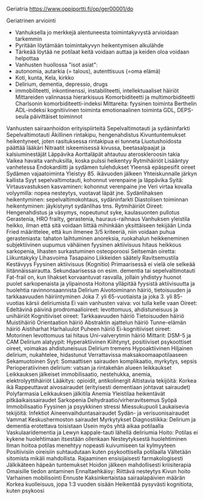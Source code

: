 Geriatria
https://www.oppiportti.fi/op/ger00001/do

Geriatrinen arviointi
- Vanhuksella jo merkkejä alentuneesta toimintakyvystä arvioidaan tarkemmin
- Pyritään löytämään toimintakyvyn heikentymisen alkulähde
- Tärkeää löytää ne potilaat keitä voidaan auttaa ja keiden oloa voidaan helpottaa
- Vanhusten huollossa "isot asiat":
- autonomia, autarkia (= talous), autenttisuus (=oma elämä)
- Koti, kunta, Kela, kirkko
- Delirium, dementia, depressio, drugs
- immobiliteetti, inkontinenssi, instabiliteetti, intellektuaaliset häiriöt
Mittareiden valinnassa hierarkisuus
Komorbiditeetti ja multimorbiditeetti
Charlsonin komorbiditeetti-indeksi
Mittareita:
fyysinen toiminta
Berthelin ADL-indeksi
kognitiivinen toiminta
emotionaalinen toiminta
GDL, DEPS-seula
päivittäiset toiminnot

Vanhusten sairaanhoidon erityispiirteitä
Sepelvaltimotauti ja sydäninfarkti
Sepelvaltimotauti
Äkillinen rintakipu, hengenahdistus
Kivuntuntemukset heikentyneet, joten rasituksessa rintakipua ei tunneta
Liuotushoidosta päättää lääkäri
Nitraatit iskeemisessä kivussa, beetasalpaajat ja kalsiuminestäjät
Läppävika
Aorttaläpät ahtautuu ateroskleroosin takia
Vaikea havaita vanhuksilla, koska pulssi heikentyy
Rytmihäiriöt
Lisääntyy vanhetessa
Endokardiitti ja sydämen tulehdukset
Yleensä epäspesifit oireet
Sydämen vajaatoiminta
Yleistyy 85. ikävuoden jälkeen
Yhteiskunnalle järkyn kallista
Syyt sepelvaltimotauti, kohonnut verenpaine ja läppävika
Syitä:
Virtausvastuksen kasvaminen: kohonnut verenpaine jne
Veri virtaa kovalla volyymilla: nopea nesteytys, vuotavat läpät jne.
Sydänlihaksen heikentyminen: sepelvaltimokohtaus, sydäninfarkti
Diastolisen toiminnan heikentyminen: jäykistynyt sydänlihas tms.
Rytmihäiriöt
Oireet:
Hengenahdistus ja väsymys, nopeutunut syke, kaulasuonten pullotus
Gerastenia, HRO
frailty, gerastenia, hauraus-raihnaus
Vanhuksen yleistila heikko, ilman että sitä voidaan liittää mihinkään yksittäiseen tekijään
Linda Fried määrittelee, että kun ilmenee 3/5 kriteeriä, niin voidaan puhua gerasteniasta:
tahaton laihtuminen
anoreksia, ruokahalun heikkeneminen
subjektiivinen uupumus
vähäinen fyysinen aktiivisuus
hitaus
heikkous
sarkopenia, lihasten surkastuminen
osteoporoosi
Seitsemän oiretta:
Liikuntakyky
Lihasvoima
Tasapaino
Liikkeiden säätely
Ravitsemustila
Kestävyys
Fyysinen aktiivisuus
(Kognitio)
Primaarisessä ei vielä ole selkeää liitännäissairautta. Sekundaarisessa on esim. dementia tai sepelvaltimotauti
Fat-frail on, kun lihakset korvaantuvat rasvalla, jollain yhdistyy huonot puolet sarkopenaista ja ylipainosta
Hoitona ylläpitää fyysistä aktiivisuutta ja huolehtia ravinnonsaannista
Delirium
Aivotoiminann häiriö, tietoisuuden ja tarkkaavuuden häiriintyminen
Joka 7. yli 65-vuotiaista ja joka 3. yli 85-vuotias kärsii deliriumista
Ei vain vanhusten vaiva: voi tulla kelle vaan
Oireet:
Edeltävinä päivinä prodromaalioireet: levottomuus, ahdistuneisuus ja unihäiriöt
Kognitiiviset oireet:
Tarkkaavuuden häiriö
Tietoisuuden häiriö
Muistihäiriö
Orientaation häiriö
Abstraktin ajattelun häiriö
Tunne-elämän häiriö
Aistiharhat
Harhaluulot
Puheen häiriö
Ei-kognitiiviset oireet:
Motorinen levottomuus tai hitaus
Uni-valverytmin häiriö
Mittarit: DSM-5 ja CAM
Delirium alatyypit:
Hyperaktiivinen
Kiihtynyt, positiiviset psykoottiset oireet, voimakas ahdistuneisuus
Delirium tremens
Hypoaktiivinen
Hiljainen delirium, nukahtelee, hidastunut
Verrattavissa maksakoomaapotilaaseen
Sekamuotoinen
Syyt:
Somaattisen sairauden komplikaatio, myrkytys, sepsis
Perioperatiivinen delirium: vatsan ja rintakehän alueen leikkaukset
Leikkauksen jälkeiset immobilisaatio, nestehukka, anemia, elektrolyyttihäiriöt
Lääkitys: opioidit, antikolinergit
Altistavia tekijöitä:
Korkea ikä
Rappeuttavat aivosairaudet (erityisesti dementiaan johtavat sairaudet)
Polyfarmasia
Leikkauksen jälkitila
Anemia
Yleistilaa heikentävät pitkäaikaissairaudet
Sarkopenia
Dehydraatio/virheravitsemus
Syöpä
Immobilisaatio
Fyysinen ja psyykkinen stressi
Miessukupuoli
Laukaisevia tekijöitä:
Infektiot
Aineenvaihduntasairaudet
Sydän- ja verisuonisairaudet
Vammat
Keskushermoston sairaudet
Myrkytykset
Diagnostiikka:
Delirium ja dementia erotettava toisistaan
Usein myös yhtä aikaa potilaalla
Vaskulaaridementia ja Lewyn kappale-tauti lähellä deliriumia
Hoito:
Potilas ei kykene huolehtimaan itsestään ollenkaan
Nesteytyksestä huolehtiminen
Ilman hoitoa potilas menehtyy nopeasti kuivumiseen tai kylmyyteen
Positiivisiin oireisiin suhtaudutaan kuten psykoottisella potilaalla
Vältetään sitomista mikäli mahdollista. Rajaaminen ensisijaisesti farmakologisesti
Jälkikäteen häpeän tuntemukset
Hoidon jälkeen mahdollisesti kriisiterapia
Omaisille tiedon antaminen
Ennaltaehkäisy:
Riittävä nesteytys
Kivun hoito
Varhainen mobilisointi
Ennuste
Kaksinkertaistaa sairaalapäivien määrän
Korkea kuolleisuus, jopa 1:3 vuoden sisään
Heikentää pysyvästi kognitiota, kuten psykoosi
